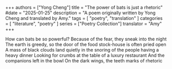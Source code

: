 +++
authors = ["Yong Cheng"]
title = "The power of bats is just a rhetoric"
#date = "2025-01-25"
description = "A poem originally written by Yong Cheng and translated by Amy."
tags = [ "poetry", "translation" ]
categories = [ "literature", "poetry" ]
series = ["Poetry Collection"]
translator = "Amy"
+++

How can bats be so powerful?
Because of the fear, they sneak into the night
The earth is greedy, so the door of the food stock-house is often pried open
A mass of black clouds
land quietly in the snoring of the people having a heavy dinner
Looking for crumbs at the table of a luxury restaurant
And the companions left in the bowl
On the dark wings, the teeth marks of rhetoric
